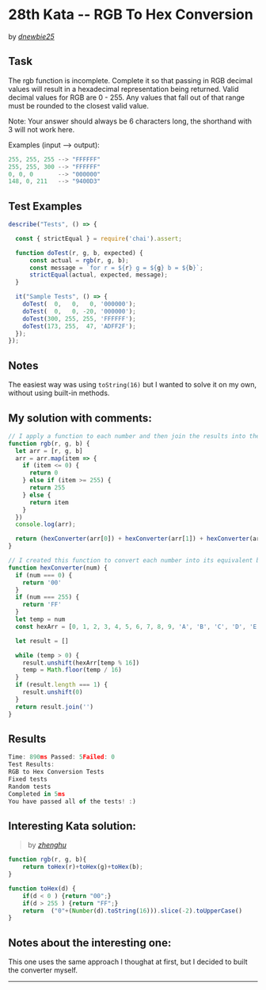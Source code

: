 # 28th Kata -- RGB To Hex Conversion





by *[dnewbie25](https://www.codewars.com/users/dnewbie25)*


## Task

The rgb function is incomplete. Complete it so that passing in RGB decimal values will result in a hexadecimal representation being returned. Valid decimal values for RGB are 0 - 255. Any values that fall out of that range must be rounded to the closest valid value.

Note: Your answer should always be 6 characters long, the shorthand with 3 will not work here.

Examples (input --> output):
```js
255, 255, 255 --> "FFFFFF"
255, 255, 300 --> "FFFFFF"
0, 0, 0       --> "000000"
148, 0, 211   --> "9400D3"
```


## Test Examples

```js
describe("Tests", () => {

  const { strictEqual } = require('chai').assert;

  function doTest(r, g, b, expected) {
      const actual = rgb(r, g, b);
      const message = `for r = ${r} g = ${g} b = ${b}`;
      strictEqual(actual, expected, message);
  }

  it("Sample Tests", () => {
    doTest(  0,   0,   0, '000000');
    doTest(  0,   0, -20, '000000');
    doTest(300, 255, 255, 'FFFFFF');
    doTest(173, 255,  47, 'ADFF2F');
  });
});

```


## Notes

The easiest way was using `toString(16)` but I wanted to solve it on my own, without using built-in methods.

## My solution with comments:

```js
// I apply a function to each number and then join the results into the hexadecimal string
function rgb(r, g, b) {
  let arr = [r, g, b]
  arr = arr.map(item => {
    if (item <= 0) {
      return 0
    } else if (item >= 255) {
      return 255
    } else {
      return item
    }
  })
  console.log(arr);

  return (hexConverter(arr[0]) + hexConverter(arr[1]) + hexConverter(arr[2]));
}

// I created this function to convert each number into its equivalent base 16 number
function hexConverter(num) {
  if (num === 0) {
    return '00'
  }
  if (num === 255) {
    return 'FF'
  }
  let temp = num
  const hexArr = [0, 1, 2, 3, 4, 5, 6, 7, 8, 9, 'A', 'B', 'C', 'D', 'E', 'F']

  let result = []

  while (temp > 0) {
    result.unshift(hexArr[temp % 16])
    temp = Math.floor(temp / 16)
  }
  if (result.length === 1) {
    result.unshift(0)
  }
  return result.join('')
}
```


## Results

```js
Time: 890ms Passed: 5Failed: 0
Test Results:
RGB to Hex Conversion Tests
Fixed tests
Random tests
Completed in 5ms
You have passed all of the tests! :)
```

## Interesting Kata solution:
> by *[zhenghu](https://www.codewars.com/kata/reviews/516f30207c907a79f20000e6/groups/53aab4f85f1361277b000ddf)*

```js
function rgb(r, g, b){
	return toHex(r)+toHex(g)+toHex(b);
}

function toHex(d) {
    if(d < 0 ) {return "00";}
    if(d > 255 ) {return "FF";}
    return  ("0"+(Number(d).toString(16))).slice(-2).toUpperCase()
}
```

## Notes about the interesting one:

This one uses the same approach I thoughat at first, but I decided to built the converter myself.

---